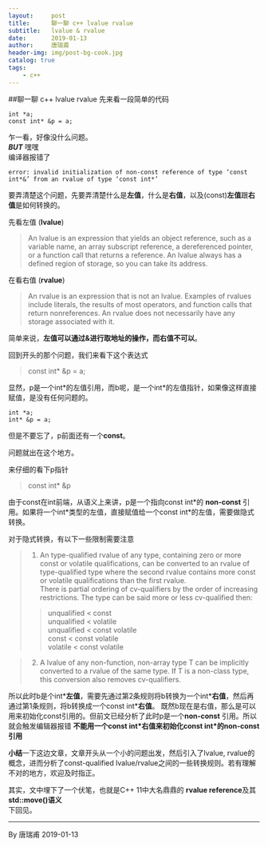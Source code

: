 ```yaml
---
layout:     post
title:      聊一聊 c++ lvalue rvalue
subtitle:   lvalue & rvalue
date:       2019-01-13
author:     唐瑞甫
header-img: img/post-bg-cook.jpg
catalog: true
tags:
    - c++
---  
```


##聊一聊 c++ lvalue rvalue
先来看一段简单的代码

```
int *a;
const int* &p = a;
```
乍一看，好像没什么问题。  
***BUT*** 嘿嘿  
编译器报错了 

```
error: invalid initialization of non-const reference of type ‘const int*&’ from an rvalue of type ‘const int*’ 
```
  
要弄清楚这个问题，先要弄清楚什么是**左值**，什么是**右值**，以及(const)**左值**跟**右值**是如何转换的。  
  
先看左值 (**lvalue**)

> An lvalue is an expression that yields an object reference, such as a variable name, an array subscript reference, a dereferenced pointer, or a function call that returns a reference. An lvalue always has a defined region of storage, so you can take its address. 
  
在看右值 (**rvalue**)

> An rvalue is an expression that is not an lvalue. Examples of rvalues include literals, the results of most operators, and function calls that return nonreferences. An rvalue does not necessarily have any storage associated with it.

简单来说，**左值可以通过&进行取地址的操作，而右值不可以**。  
  
回到开头的那个问题，我们来看下这个表达式

> const int* &p = a;
  
显然，p是一个int\*的左值引用，而b呢，是一个int\*的左值指针，如果像这样直接赋值，是没有任何问题的。

```
int *a;
int* &p = a;
```
  
  
但是不要忘了，p前面还有一个**const**。  
  
问题就出在这个地方。

来仔细的看下p指针 
> const int\* &p  

由于const在int前端，从语义上来讲，p是一个指向const int\*的 **non-const** 引用。如果将一个int\*类型的左值，直接赋值给一个const int\*的左值，需要做隐式转换。
  
对于隐式转换，有以下一些限制需要注意
>1. An type-qualified rvalue of any type, containing zero or more const or volatile qualifications, can be converted to an rvalue of type-qualified type where the second rvalue contains more const or volatile qualifications than the first rvalue.  
>There is partial ordering of cv-qualifiers by the order of increasing restrictions. The type can be said more or less cv-qualified then:  
>>unqualified < const  
unqualified < volatile  
unqualified < const volatile  
const < const volatile  
volatile < const volatile  

>2. A lvalue of any non-function, non-array type T can be implicitly converted to a rvalue of the same type. If T is a non-class type, this conversion also removes cv-qualifiers.
  
所以此时b是个int\***左值**，需要先通过第2条规则将b转换为一个int\***右值**，然后再通过第1条规则，将b转换成一个const int\***右值**。
既然b现在是右值，那么是可以用来初始化const引用的。但前文已经分析了此时p是一个**non-const** 引用。所以就会触发编辑器报错
**不能用一个const int\*右值来初始化const int\*的non-const引用**

**小结**一下这边文章，文章开头从一个小的问题出发，然后引入了lvalue, rvalue的概念，进而分析了const-qualified lvalue/rvalue之间的一些转换规则。若有理解不对的地方，欢迎及时指正。

其实，文中埋下了一个伏笔，也就是C++ 11中大名鼎鼎的 **rvalue reference**及其**std::move()语义**  
下回见。  

---
  By 唐瑞甫
  2019-01-13 

